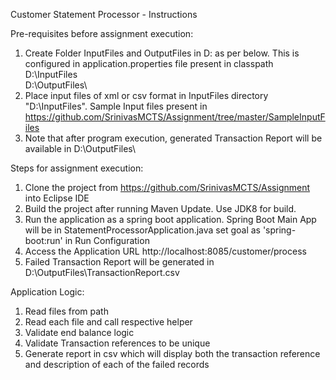 Customer Statement Processor - Instructions

Pre-requisites before assignment execution:
1. Create Folder InputFiles and OutputFiles in D: as per below. This is configured in application.properties file present in classpath
	D:\InputFiles\
	D:\OutputFiles\
2. Place input files of xml or csv format in InputFiles directory "D:\InputFiles\". Sample Input files present in https://github.com/SrinivasMCTS/Assignment/tree/master/SampleInputFiles
3. Note that after program execution, generated Transaction Report will be available in D:\OutputFiles\

Steps for assignment execution:
1. Clone the project from https://github.com/SrinivasMCTS/Assignment into Eclipse IDE
2. Build the project after running Maven Update. Use JDK8 for build. 
3. Run the application as a spring boot application. Spring Boot Main App will be in StatementProcessorApplication.java
	set goal as 'spring-boot:run' in Run Configuration
4. Access the Application URL http://localhost:8085/customer/process 
5. Failed Transaction Report will be generated in D:\OutputFiles\TransactionReport.csv

Application Logic:
1. Read files from path
2. Read each file and call respective helper
3. Validate end balance logic
4. Validate Transaction references to be unique
5. Generate report in csv which will display both the transaction reference and description of each of the failed records

	


